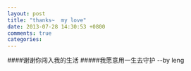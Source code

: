 ```yaml
---
layout: post
title: "thanks~  my love"
date: 2013-07-28 14:30:53 +0800
comments: true
categories: 
---
```


####谢谢你闯入我的生活
#####我愿意用一生去守护
										--by leng